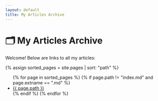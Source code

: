 ```yaml
---
layout: default
title: My Articles Archive
---
```


# 🗂 My Articles Archive

Welcome! Below are links to all my articles:

{% assign sorted_pages = site.pages | sort: "path" %}

<ul>
  {% for page in sorted_pages %}
    {% if page.path != "index.md" and page.extname == ".md" %}
      <li><a href="{{ page.url | relative_url }}">{{ page.path }}</a></li>
    {% endif %}
  {% endfor %}
</ul>
